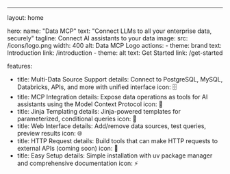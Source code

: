 ---
layout: home

hero:
  name: "Data MCP"
  text: "Connect LLMs to all your enterprise data, securely"
  tagline: Connect AI assistants to your data
  image:
    src: /icons/logo.png
    width: 400
    alt: Data MCP Logo
  actions:
    - theme: brand
      text: Introduction
      link: /introduction
    - theme: alt
      text: Get Started
      link: /get-started

features:
  - title: Multi-Data Source Support
    details: Connect to PostgreSQL, MySQL, Databricks, APIs, and more with unified interface
    icon: 🗄️
  - title: MCP Integration
    details: Expose data operations as tools for AI assistants using the Model Context Protocol
    icon: 🤖
  - title: Jinja Templating
    details: Jinja-powered templates for parameterized, conditional queries
    icon: 📝
  - title: Web Interface
    details: Add/remove data sources, test queries, preview results
    icon: 🌐
  - title: HTTP Request
    details: Build tools that can make HTTP requests to external APIs (coming soon)
    icon: 🔐
  - title: Easy Setup
    details: Simple installation with uv package manager and comprehensive documentation
    icon: ⚡
